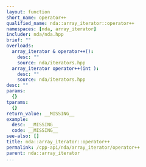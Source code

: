 ```yaml
---
layout: function
short_name: operator++
qualified_name: nda::array_iterator::operator++
namespaces: [nda, array_iterator]
includer: nda/nda.hpp
brief: ""
overloads:
  array_iterator & operator++():
    desc: ""
    source: nda/iterators.hpp
  array_iterator operator++(int ):
    desc: ""
    source: nda/iterators.hpp
desc: ""
params:
  {}
tparams:
  {}
return_value: __MISSING__
example:
  desc: __MISSING__
  code: __MISSING__
see-also: []
title: nda::array_iterator::operator++
permalink: /cpp-api/nda/array_iterator/operator++
parent: nda::array_iterator
...
```


